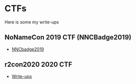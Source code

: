 # CTFs

Here is some my write-ups

## NoNameCon 2019 CTF (NNCBadge2019)
 - [NNCbadge2019](NNC2019/README.md)

## r2con2020 2020 CTF
 - [Write-ups](r2con2020/README.md)
